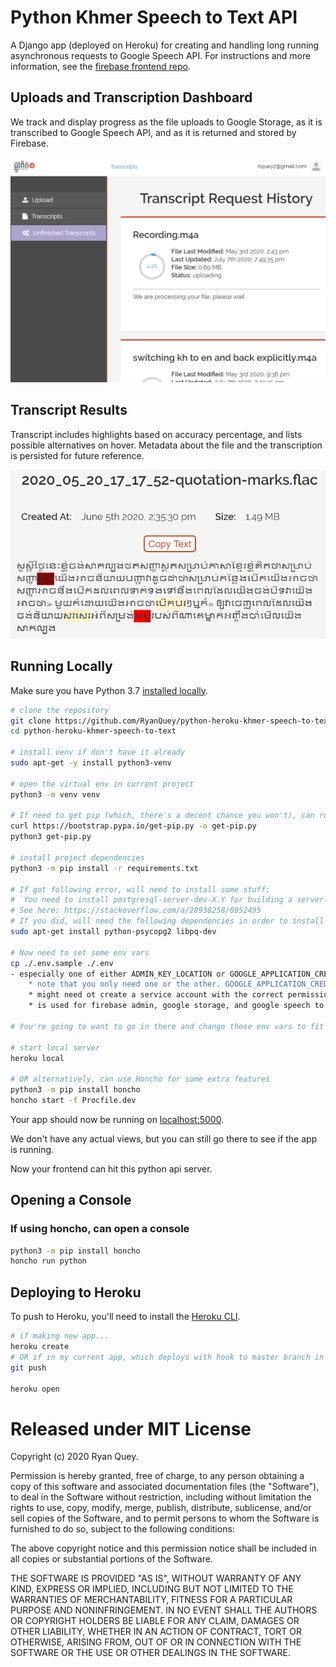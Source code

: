 # Python Khmer Speech to Text API

A Django app (deployed on Heroku) for creating and handling long running asynchronous requests to Google Speech API. For instructions and more information, see the [firebase frontend repo](https://github.com/RyanQuey/khmer_speech_to_text).

## Uploads and Transcription Dashboard
We track and display progress as the file uploads to Google Storage, as it is transcribed to Google Speech API, and as it is returned and stored by Firebase.

![Uploading audio](https://github.com/RyanQuey/python-heroku-khmer-speech-to-text/raw/master/screenshots/uploading-audio-file.png)

## Transcript Results
Transcript includes highlights based on accuracy percentage, and lists possible alternatives on hover. Metadata about the file and the transcription is persisted for future reference.

![Transcript Result](https://github.com/RyanQuey/python-heroku-khmer-speech-to-text/raw/master/screenshots/transcript-result.png)

## Running Locally

Make sure you have Python 3.7 [installed locally](http://install.python-guide.org). 

```sh
# clone the repository
git clone https://github.com/RyanQuey/python-heroku-khmer-speech-to-text.git
cd python-heroku-khmer-speech-to-text

# install venv if don't have it already
sudo apt-get -y install python3-venv

# open the virtual env in current project
python3 -m venv venv

# If need to get pip (which, there's a decent chance you won't), can run: 
curl https://bootstrap.pypa.io/get-pip.py -o get-pip.py
python3 get-pip.py

# install project dependencies
python3 -m pip install -r requirements.txt

# If got following error, will need to install some stuff:
# `You need to install postgresql-server-dev-X.Y for building a server-side extension or libpq-dev for building a client-side application`
# See here: https://stackoverflow.com/a/28938258/6952495
# If you did, will need the following dependencies in order to install django. If so run the following:
sudo apt-get install python-psycopg2 libpq-dev

# Now need to set some env vars
cp ./.env.sample ./.env
- especially one of either ADMIN_KEY_LOCATION or GOOGLE_APPLICATION_CREDENTIALS (don't need both). Get it from google admin console
    * note that you only need one or the other. GOOGLE_APPLICATION_CREDENTIALS is what google libs look for by default, but if you don't want to set that as an environment variable for whatever reason (ie because it is where google libs look by default), can use ADMIN_KEY_LOCATION instead
    * might need ot create a service account with the correct permissions, (or for my account that is live or prod, upload a key to service acct named firebase-adminsdk). Just click "Add Key" and "create new Key" and create a json key.
    * is used for firebase admin, google storage, and google speech to text apis

# You're going to want to go in there and change those env vars to fit your setup

# start local server
heroku local

# OR alternatively, can use Honcho for some extra features
python3 -m pip install honcho
honcho start -f Procfile.dev
```

Your app should now be running on [localhost:5000](http://localhost:5000/).

We don't have any actual views, but you can still go there to see if the app is running. 

Now your frontend can hit this python api server.

## Opening a Console
### If using honcho, can open a console

```sh
python3 -m pip install honcho
honcho run python
```

## Deploying to Heroku
To push to Heroku, you'll need to install the [Heroku CLI](https://devcenter.heroku.com/articles/heroku-cli).

```sh
# if making new app...
heroku create
# OR if in my current app, which deploys with hook to master branch in github: 
git push

heroku open
```

# Released under MIT License

Copyright (c) 2020 Ryan Quey.

Permission is hereby granted, free of charge, to any person obtaining a copy of this software and associated documentation files (the "Software"), to deal in the Software without restriction, including without limitation the rights to use, copy, modify, merge, publish, distribute, sublicense, and/or sell copies of the Software, and to permit persons to whom the Software is furnished to do so, subject to the following conditions:

The above copyright notice and this permission notice shall be included in all copies or substantial portions of the Software.

THE SOFTWARE IS PROVIDED "AS IS", WITHOUT WARRANTY OF ANY KIND, EXPRESS OR IMPLIED, INCLUDING BUT NOT LIMITED TO THE WARRANTIES OF MERCHANTABILITY, FITNESS FOR A PARTICULAR PURPOSE AND NONINFRINGEMENT. IN NO EVENT SHALL THE AUTHORS OR COPYRIGHT HOLDERS BE LIABLE FOR ANY CLAIM, DAMAGES OR OTHER LIABILITY, WHETHER IN AN ACTION OF CONTRACT, TORT OR OTHERWISE, ARISING FROM, OUT OF OR IN CONNECTION WITH THE SOFTWARE OR THE USE OR OTHER DEALINGS IN THE SOFTWARE.
